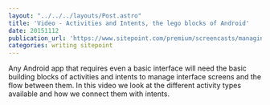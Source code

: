 ```yaml
---
layout: "../../../layouts/Post.astro"
title: 'Video - Activities and Intents, the lego blocks of Android'
date: 20151112
publication_url: 'https://www.sitepoint.com/premium/screencasts/managing-android-interfaces-with-activities-and-intents'
categories: writing sitepoint
---
```


Any Android app that requires even a basic interface will need the basic building blocks of activities and intents to manage interface screens and the flow between them. In this video we look at the different activity types available and how we connect them with intents.
